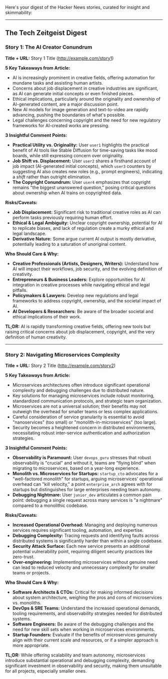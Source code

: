 Here's your digest of the Hacker News stories, curated for insight and skimmability:

---

## The Tech Zeitgeist Digest

### Story 1: The AI Creator Conundrum

**Title + URL:** Story 1 Title (http://example.com/story1)

**5 Key Takeaways from Article:**
*   AI is increasingly prominent in creative fields, offering automation for mundane tasks and assisting human artists.
*   Concerns about job displacement in creative industries are significant, as AI can generate initial concepts or even finished pieces.
*   Ethical implications, particularly around the originality and ownership of AI-generated content, are a major discussion point.
*   New AI models for image generation and text-to-video are rapidly advancing, pushing the boundaries of what's possible.
*   Legal challenges concerning copyright and the need for new regulatory frameworks for AI-created works are pressing.

**3 Insightful Comment Points:**
*   **Practical Utility vs. Originality:** User `user1` highlights the practical benefit of AI tools like Stable Diffusion for time-saving tasks like mood boards, while still expressing concern over originality.
*   **Job Shift vs. Displacement:** User `user2` shares a firsthand account of job impact (AI-generated initial concepts), which `user3` counters by suggesting AI also creates new roles (e.g., prompt engineers), indicating a *shift* rather than outright elimination.
*   **The Copyright Conundrum:** User `user4` emphasizes that copyright remains "the biggest unanswered question," posing critical questions about ownership when AI trains on copyrighted data.

**Risks/Caveats:**
*   **Job Displacement:** Significant risk to traditional creative roles as AI can perform tasks previously requiring human effort.
*   **Ethical & Legal Ambiguity:** Unclear copyright ownership, potential for AI to replicate biases, and lack of regulation create a murky ethical and legal landscape.
*   **Derivative Nature:** Some argue current AI output is mostly derivative, potentially leading to a saturation of unoriginal content.

**Who Should Care & Why:**
*   **Creative Professionals (Artists, Designers, Writers):** Understand how AI will impact their workflows, job security, and the evolving definition of creativity.
*   **Entrepreneurs & Business Leaders:** Explore opportunities for AI integration in creative processes while navigating ethical and legal pitfalls.
*   **Policymakers & Lawyers:** Develop new regulations and legal frameworks to address copyright, ownership, and the societal impact of AI.
*   **AI Developers & Researchers:** Be aware of the broader societal and ethical implications of their work.

**TL;DR:** AI is rapidly transforming creative fields, offering new tools but raising critical concerns about job displacement, copyright, and the very definition of human creativity.

---

### Story 2: Navigating Microservices Complexity

**Title + URL:** Story 2 Title (http://example.com/story2)

**5 Key Takeaways from Article:**
*   Microservices architectures often introduce significant operational complexity and debugging challenges due to distributed nature.
*   Key solutions for managing microservices include robust monitoring, standardized communication protocols, and strategic team organization.
*   Microservices are not a universal solution; their benefits may not outweigh the overhead for smaller teams or less complex applications.
*   Careful consideration of service granularity is essential to avoid "nanoservices" (too small) or "monolith-in-microservices" (too large).
*   Security becomes a heightened concern in distributed environments, necessitating robust inter-service authentication and authorization strategies.

**3 Insightful Comment Points:**
*   **Observability is Paramount:** User `devops_guru` stresses that robust observability is "crucial" and without it, teams are "flying blind" when migrating to microservices, based on a year-long experience.
*   **Monolith vs. Microservices for Startups:** `startup_cto` advocates for a "well-factored monolith" for startups, arguing microservices' operational overhead can "kill velocity," a point `enterprise_arch` agrees with for startups but distinguishes for large enterprises needing team autonomy.
*   **Debugging Nightmare:** User `junior_dev` articulates a common pain point: debugging a single request across many services is "a nightmare" compared to a monolithic codebase.

**Risks/Caveats:**
*   **Increased Operational Overhead:** Managing and deploying numerous services requires significant tooling, automation, and expertise.
*   **Debugging Complexity:** Tracing requests and identifying faults across distributed systems is significantly harder than within a single codebase.
*   **Security Attack Surface:** Each new service presents an additional potential vulnerability point, requiring diligent security practices like zero-trust.
*   **Over-engineering:** Implementing microservices without genuine need can lead to reduced velocity and unnecessary complexity for smaller teams or projects.

**Who Should Care & Why:**
*   **Software Architects & CTOs:** Critical for making informed decisions about system architecture, weighing the pros and cons of microservices vs. monoliths.
*   **DevOps & SRE Teams:** Understand the increased operational demands, tooling requirements, and observability strategies needed for distributed systems.
*   **Software Engineers:** Be aware of the debugging challenges and the need for new skill sets when working in microservices environments.
*   **Startup Founders:** Evaluate if the benefits of microservices genuinely align with their current scale and resources, or if a simpler approach is more appropriate.

**TL;DR:** While offering scalability and team autonomy, microservices introduce substantial operational and debugging complexity, demanding significant investment in observability and security, making them unsuitable for all projects, especially smaller ones.